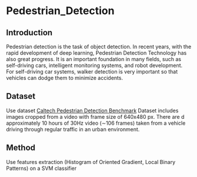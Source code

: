 # Pedestrian_Detection

## Introduction
Pedestrian detection is the task of object detection. In recent years, with the rapid development of deep learning, Pedestrian Detection Technology has also great progress. It is an important foundation in many fields, such as self-driving cars, intelligent monitoring systems, and robot development. For self-driving car systems, walker detection is very important so that vehicles can dodge them to minimize accidents.

## Dataset
Use dataset [Caltech Pedestrian Detection Benchmark](https://drive.google.com/drive/folders/1DJdXeICoSBzVk65F1HE6YMn6FkxBHvpb?usp=sharing)
Dataset includes images cropped from a video with frame size of 640x480 px. There are d approximately 10 hours of 30Hz video (∼106 frames) taken from a vehicle driving through regular traffic in an urban environment.

## Method
Use features extraction (Histogram of Oriented Gradient, Local Binary Patterns) on a SVM classifier
